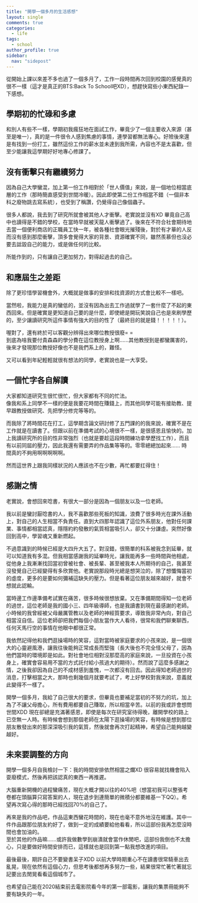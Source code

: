 ```yaml
---
title: "開學一個多月的生活感想"
layout: single
comments: true
categories:
  - life
tags:
  - school
author_profile: true
sidebar:
  nav: "sidepost"
---
```

從開始上課以來差不多也過了一個多月了，工作一段時間再次回到校園的感覺真的很不一樣（這才是真正的BTS:Back To School吧XD），想趕快寫些小東西紀錄一下感想。

## 學期初的忙碌和多慮
和別人有些不一樣，學期初我瘋狂地在面試工作，畢竟少了一個主要收入來源（甚至是唯一），真的是一件很令人感到焦慮的事情，連學習都無法專心。好險後來還是有找到一份打工，雖然這份工作的薪水並未達到我所需，內容也不是太喜歡，但至少能讓我這學期好好地專心修課了。

## 沒有衝擊只有繼續努力
因為自己大學蠻混，加上第一份工作相對於「世人價值」來說，是一個地位相當底層的工作（那時簡直感受到世間冷暖）。因此即使第二份工作相當不錯（一個非本科之廢物跳去寫系統），也受到了稱讚，仍覺得自己像個蟲子。

很多人都說，我去到了研究所就會被其他人才衝擊。老實說並沒有XD 畢竟自己高中也讀得是不錯的學校，在當時早就被天龍人衝擊過了。後來在不符合社會期待地去當一個便利商店的正職員工快一年，被各種社會眼光摧殘後，對於有才華的人反而沒有感到那麼衝擊，頂多會覺得大家的背景、資源確實不同，雖然羨慕但也沒必要去詆毀自己的能力，或是做任何的比較。

所能作到的，只有讓自己更加努力，對得起過去的自己。

## 和應屆生之差距
除了更珍惜學習機會外，大概就是做事的安排和找資源的方式會比較不一樣吧。

當然啦，我能力是真的蠻低的，並沒有因為出去工作過就學了一套什麼了不起的東西回來。但是確實是更知道自己要的是什麼，即使總是開玩笑說自己也是來刷學歷的，至少讓讀研究所這件事情有強大的目的性了（最終目的就是錢！！！！！）。

喔對了，還有終於可以客觀分辨得出來哪位教授很廢= =  
到底為啥我要付貴森森的學分費在這位教授身上啊......其他教授到是都蠻厲害的，後來才發現那位教授好像也不是我們系上的，難怪。

又可以看到年紀輕輕就很有想法的同學，老實說也是一大享受。

## 一個忙字各自解讀
大家都知道研究生很忙很忙，但大家都有不同的忙法。  
像我和系上同學不一樣的便是我要花時間在賺錢上，而其他同學可能有接助教、提早跟教授做研究、先把學分修完等等的。

而我除了將時間花在打工，這學期含論文研討修了五門課的的我來說，確實不是在工作就是在讀書了。但跟以前在準備考試的心境很不一樣，是很感恩且愉快的。加上我讀研究所的目的性非常強烈（也就是要趁這段時間練功拿學歷找工作），而且有以前同屆的壓力，因此我還有需要弄的作品集等等的。零零總總加起來...... 時間真的不夠用啊啊啊啊啊。

然而這世界上跟我同樣狀況的人應該也不在少數，再忙都要扛得住！

## 感謝之情
老實說，會想回來唸書，有很大一部分是因為一個朋友以及一位老師。

我以前是蠻討厭唸書的人，我不喜歡那些死板的知識，浪費了很多時光在課外活動上，對自己的人生相當不負責任。直到大四那年認識了這位外系朋友，他對任何課業、事情都相當認真，隱隱約約發散的氣質相當吸引人，卻又十分謙虛。突然好像回到高中，學習魂又重新燃起。

不過意識到的時候已經是大四升大五了。對沒錯，很簡單的科系被我念到延畢，就可以知道我有多混。但我相當感謝我的延畢時光，讓我能再多一些時間與他相處，從他身上我漸漸找回當初曾被社會、被長輩、甚至被我本人所期待的自己，我甚至沒發覺自己已經變得有多欣賞他。老實說那段時光總是想哭泣的，除了想懺悔當初的虛度，更多的是要如何彌補這缺失的壓力。但是看著這位朋友越來越好，就會不想就此認輸。

當時邊工作邊準備考試實在痛苦，很多時候很想放棄。又在準備期間得知一位老師的過世，這位老師是我的國小三、四年級導師，也是我讀書到現在最感謝的老師。小時候的我曾經被父母嚴厲管教以及老師的神經質要求，導致我非常內向，對自己相當沒自信。這位老師卻把我們每個小朋友當作大人看待，很常和我們聊東聊西，任何天馬行空的事情在他眼中都很正常。

我依然記得他和我們逛操場時的笑容，這對當時被家庭要求的小孩來說，是一個很大的心靈避風港，讓我往後能夠正常成長而堅強（長大後也不完全怪父母了，因為他們當時的環境即是如此。對社會地位相對沒那麼高的家庭來說，一旦投資在小孩身上，確實會容易用不當的方式託付給小孩過大的期待）。然而說了這麼多感謝之情，之後我卻因為自己的不成材感到羞愧，一次都沒有回去。因此得知老師過世的消息，打擊相當之大，那時也剩幾個月就要考試了，考上好學校對我來說，意義就此變得不一樣了。

開學一個多月，我給了自己很大的要求，但畢竟也要補足當初的不努力的坑，加上為了不讓父母擔心，所有費用都要自己賺取，所以相當辛苦。以前的我或許會想問世間XDD 現在卻總是充滿著感恩，即使是每次在研究室待得晚，離開學校的路上已空無一人時。有時候會想到那個老師在太陽下逛操場的笑容，有時候是想到那位朋友散發出來的那深深吸引我的氣質，然後就會再次打起精神，希望自己能夠越變越好。

## 未來要調整的方向
開學一個多月自我檢討一下：我的時間安排依然相當之爛XD 很容易就找機會陷入耍廢模式，然後再把該認真的東西一再推遲。

大腦重新開機的過程蠻痛苦，現在大概才開以往的40%吧（想當初我可以整張考卷都在頭腦算只寫答案的人，現在退步到連簡單的微積分都要維基一下QQ）。希望再次寫心得的那時已經找回70%的自己了。

再來是我的作品吧，作品這東西蠻花時間的，現在也毫不意外地沒在維護。其中一件作品跟那位朋友約好了，做到一定的成績要給他看看，所以這部份我再怎麼沒時間也會加油的。  
至於其他的作品嘛......或許我做數學到崩潰就會當作休閒吧，這部份我倒也不太擔心，只是要做好時間安排而已，這樣就也是回到第一點我想改進的項目。

最後最後，期許自己不要變書呆子XDD 以前大學時期重心不在讀書很常騎車出去亂晃，現在依然有這個心力，但思考後都想再多努力一些，結果很常忙著忙著就忘記要出去閒晃看看這個城市了。

也希望自己能在2020結束前去電影院看今年的第一部電影，讓我的集票冊能夠不要有缺失的一年。